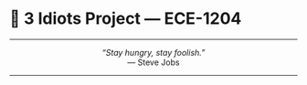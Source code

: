 # 🚀 3 Idiots Project — ECE-1204

---

<p align="center">
  <em>“Stay hungry, stay foolish.”</em><br>
  — Steve Jobs
</p>

---
